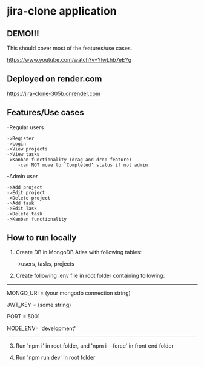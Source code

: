 # jira-clone application

## DEMO!!!
This should cover most of the features/use cases.

https://www.youtube.com/watch?v=YlwLhb7eEYg

## Deployed on render.com

https://jira-clone-305b.onrender.com
 

## Features/Use cases

-Regular users

	->Register    
	->Login 
	->View projects
	->View tasks
	->Kanban functionality (drag and drop feature)
		-can NOT move to ‘Completed’ status if not admin

-Admin user

	->Add project 
	->Edit project
	->Delete project 
	->Add task
	->Edit Task 
	->Delete task 
	->Kanban functionality 
	

## How to run  locally 

1. Create DB in MongoDB Atlas with following tables: 

    ->users, tasks, projects 
    
2. Create following .env file in root folder containing following:

----------------------------------------------------------------
MONGO_URI =   (your mongodb connection string)

JWT_KEY =  (some string)

PORT =  5001

NODE_ENV=  'development'

----------------------------------------------------------------

3. Run 'npm i' in root folder, and 'npm i --force' in front end folder

4. Run 'npm run dev' in root folder

